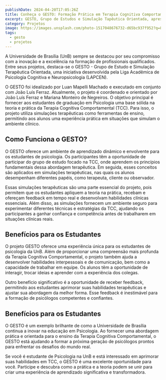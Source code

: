 ```yaml
---
publishDate: 2024-04-20T17:05:26Z
title: Conheça o GESTO: Formação Prática em Terapia Cognitiva Comportamental 
excerpt: GESTO, Grupo de Estudos e Simulação Tapêutica Orientada, apresenta-se.
category: Projetos
image: https://images.unsplash.com/photo-1517048676732-d65bc937f952?q=80&w=2940&auto=format&fit=crop&ixlib=rb-4.0.3&ixid=M3wxMjA3fDB8MHxwaG90by1wYWdlfHx8fGVufDB8fHx8fA%3D%3D
tags:
  - gesto
  - projetos
---
```

A Universidade de Brasília (UnB) sempre se destacou por seu compromisso com a inovação e a excelência na formação de profissionais qualificados. Entre seus projetos, destaca-se o GESTO - Grupo de Estudo e Simulação Terapêutica Orientada, uma iniciativa desenvolvida pela Liga Acadêmica de Psicologia Cognitiva e Neuropsicologia (LAPCEN).

O GESTO foi idealizado por Luan Mapelli Machado e executado em conjunto com João Luís Ferraz. Atualmente, o projeto é coordenado e orientado por João Luís Ferraz e Mariana Monteiro de Negreiros. O objetivo principal é fornecer aos estudantes de graduação em Psicologia uma base sólida na teoria e prática da Terapia Cognitiva Comportamental (TCC). Para isso, o projeto utiliza simulações terapêuticas como ferramentas de ensino, permitindo aos alunos uma experiência prática em situações que simulam o ambiente clínico.

## Como Funciona o GESTO?
O GESTO oferece um ambiente de aprendizado dinâmico e envolvente para os estudantes de psicologia. Os participantes têm a oportunidade de participar do grupo de estudo focado na TCC, onde aprendem os princípios fundamentais dessa abordagem terapêutica. Em seguida, esses conceitos são aplicados em simulações terapêuticas, nas quais os alunos desempenham diferentes papéis, como terapeuta, cliente ou observador.

Essas simulações terapêuticas são uma parte essencial do projeto, pois permitem que os estudantes apliquem a teoria na prática, recebam e ofereçam feedback em tempo real e desenvolvam habilidades clínicas essenciais. Além disso, as simulações fornecem um ambiente seguro para experimentar diferentes técnicas e estratégias da TCC, ajudando os participantes a ganhar confiança e competência antes de trabalharem em situações clínicas reais.

## Benefícios para os Estudantes
O projeto GESTO oferece uma experiência única para os estudantes de psicologia da UnB. Além de proporcionar uma compreensão mais profunda da Terapia Cognitiva Comportamental, o projeto também ajuda a desenvolver habilidades interpessoais e de comunicação, bem como a capacidade de trabalhar em equipe. Os alunos têm a oportunidade de interagir, trocar ideias e aprender com a experiência dos colegas.

Outro benefício significativo é a oportunidade de receber feedback, permitindo aos estudantes aprimorar suas habilidades terapêuticas e ajustar sua abordagem da melhor forma. Esse feedback é inestimável para a formação de psicólogos competentes e confiantes.

## Benefícios para os Estudantes
O GESTO é um exemplo brilhante de como a Universidade de Brasília continua a inovar na educação em Psicologia. Ao fornecer uma abordagem prática e orientada para o ensino da Terapia Cognitiva Comportamental, o GESTO está ajudando a formar a próxima geração de psicólogos prontos para enfrentar os desafios do mundo real.

Se você é estudante de Psicologia na UnB e está interessado em aprimorar suas habilidades em TCC, o GESTO é uma excelente oportunidade para você. Participe e descubra como a prática e a teoria podem se unir para criar uma experiência de aprendizado significativa e transformadora.
